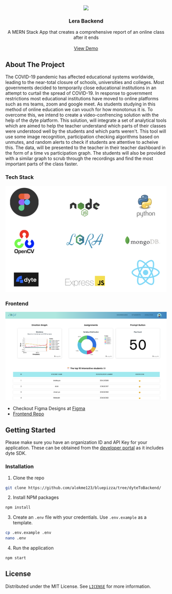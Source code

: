 <!-- PROJECT LOGO -->
<p align="center">
  <img src="https://user-images.githubusercontent.com/72297207/111885990-19ecb900-89f1-11eb-9a32-755f8f3cca5b.png" align="center">
  <h3 align="center">Lera Backend</h3>

  <p align="center">
    A MERN Stack App that creates a comprehensive report of an online class after it ends
    <br />
    <br />
    <a href="https://lera-learn.herokuapp.com/">View Demo</a>
  </p>
</p>

<!-- ABOUT THE PROJECT -->
## About The Project

The COVID-19 pandemic has affected educational systems worldwide, leading to the near-total closure of schools, universities and colleges. Most governments decided to temporarily close educational institutions in an attempt to curtail the spread of COVID-19. In response to government restrictions most educational institutions have moved to online platforms such as ms teams, zoom and google meet. As students studying in this method of online education we can vouch for how monotonus it is. To overcome this, we intend to create a video-confrencing solution with the help of the dyte platform. This solution, will integrate a set of analytical tools which are aimed to help the teacher understand which parts of their classes were understood well by the students and which parts weren't. This tool will use some image recognition, participation checking algorithms based on unmutes, and random alerts to check if students are attentive to acheive this. The data, will be presented to the teacher in their teacher dashboard in the form of a time vs participation graph. The students will also be provided with a similar graph to scrub through the recordings and find the most important parts of the class faster.

### Tech Stack

![Stack](https://github.com/alokme123/BluePizza/raw/dyteToBackend/docs/Screenshot%202021-03-21%20at%2010.57.46%20PM.png)

### Frontend
![design](https://github.com/alokme123/BluePizza/raw/dyteToBackend/docs/Screenshot%202021-03-21%20at%2011.02.06%20PM.png)
* Checkout Figma Designs at [Figma](https://www.figma.com/file/5MwzaInpTlzv4zTffyOQwa/BluePizza?node-id=0%3A1)
* [Frontend Repo](https://github.com/Akshaya-vc/Devspace)

<!-- GETTING STARTED -->
## Getting Started

Please make sure you have an organization ID and API Key for your application. These can be obtained from the [developer portal](https://dev.dyte.in) as it includes dyte SDK.

### Installation
 
1. Clone the repo
```sh
git clone https://github.com/alokme123/bluepizza/tree/dyteToBackend/
```
2. Install NPM packages
```sh
npm install
```
3. Create an `.env` file with your credentials. Use `.env.example` as a template.
```sh
cp .env.example .env
nano .env
```
4. Run the application
```sh
npm start
```

<!-- LICENSE -->
## License

Distributed under the MIT License. See [`LICENSE`](./LICENSE) for more information.
